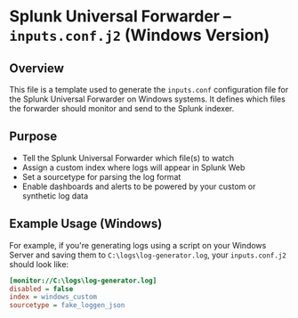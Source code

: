 # Splunk Universal Forwarder – `inputs.conf.j2` (Windows Version)

## Overview

This file is a template used to generate the `inputs.conf` configuration file for the Splunk Universal Forwarder on Windows systems. It defines which files the forwarder should monitor and send to the Splunk indexer.

## Purpose

- Tell the Splunk Universal Forwarder which file(s) to watch
- Assign a custom index where logs will appear in Splunk Web
- Set a sourcetype for parsing the log format
- Enable dashboards and alerts to be powered by your custom or synthetic log data

## Example Usage (Windows)

For example, if you're generating logs using a script on your Windows Server and saving them to `C:\logs\log-generator.log`, your `inputs.conf.j2` should look like:

```ini
[monitor://C:\logs\log-generator.log]
disabled = false
index = windows_custom
sourcetype = fake_loggen_json
